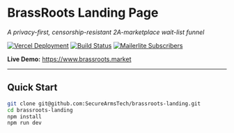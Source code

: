 # BrassRoots Landing Page

_A privacy-first, censorship-resistant 2A-marketplace wait-list funnel_

[![Vercel Deployment](https://vercel.com/api/v1/badges/<YOUR_PROJECT_ID>/deploy-status)](https://vercel.com/<YOUR_USER>/brassroots-landing)
[![Build Status](https://github.com/SecureArmsTech/brassroots-landing/actions/workflows/ci.yml/badge.svg)](https://github.com/SecureArmsTech/brassroots-landing/actions)
[![Mailerlite Subscribers](https://img.shields.io/badge/Mailerlite–pilot_waitlist-blue)](https://app.mailerlite.com/subscribers/groups/152604189888874269)

**Live Demo:** <https://www.brassroots.market>

---

## Quick Start

```bash
git clone git@github.com:SecureArmsTech/brassroots-landing.git
cd brassroots-landing
npm install
npm run dev
